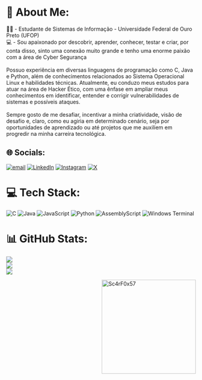 # 💫 About Me:
👨‍💻 - Estudante de Sistemas de Informação - Universidade Federal de Ouro Preto (UFOP)<br>💻 - Sou apaixonado por descobrir, aprender, conhecer, testar e criar, por conta disso, sinto uma conexão muito grande e tenho uma enorme paixão com a área de Cyber Segurança<br><br>Possuo experiência em diversas linguagens de programação como C, Java e Python, além de conhecimentos relacionados ao Sistema Operacional Linux e habilidades técnicas. Atualmente, eu conduzo meus estudos para atuar na área de Hacker Ético, com uma ênfase em ampliar meus conhecimentos em identificar, entender e corrigir vulnerabilidades de sistemas e possíveis ataques.<br><br>Sempre gosto de me desafiar, incentivar a minha criatividade, visão de desafio e, claro, como eu agiria em determinado cenário, seja por oportunidades de aprendizado ou até projetos que me auxiliem em progredir na minha carreira tecnológica.


## 🌐 Socials:
[![email](https://img.shields.io/badge/Email-D14836?logo=gmail&logoColor=white)](mailto:davi.abner57@gmail.com) [![LinkedIn](https://img.shields.io/badge/LinkedIn-%230077B5.svg?logo=linkedin&logoColor=white)](https://linkedin.com/in/daviabner57) [![Instagram](https://img.shields.io/badge/Instagram-%23E4405F.svg?logo=Instagram&logoColor=white)](https://instagram.com/davizim_abner)  [![X](https://img.shields.io/badge/X-black.svg?logo=X&logoColor=white)](https://x.com/davisonzinho)

# 💻 Tech Stack:
![C](https://img.shields.io/badge/c-%2300599C.svg?style=for-the-badge&logo=c&logoColor=white) ![Java](https://img.shields.io/badge/java-%23ED8B00.svg?style=for-the-badge&logo=openjdk&logoColor=white) ![JavaScript](https://img.shields.io/badge/javascript-%23323330.svg?style=for-the-badge&logo=javascript&logoColor=%23F7DF1E) ![Python](https://img.shields.io/badge/python-3670A0?style=for-the-badge&logo=python&logoColor=ffdd54) ![AssemblyScript](https://img.shields.io/badge/assembly%20script-%23000000.svg?style=for-the-badge&logo=assemblyscript&logoColor=white) ![Windows Terminal](https://img.shields.io/badge/Windows%20Terminal-%234D4D4D.svg?style=for-the-badge&logo=windows-terminal&logoColor=white)
# 📊 GitHub Stats:
![](https://github-readme-stats.vercel.app/api?username=Davizitos57&theme=transparent&hide_border=true&include_all_commits=true&count_private=false)<br/>
![](https://nirzak-streak-stats.vercel.app/?user=Davizitos57&theme=transparent&hide_border=true)<br/>
![](https://github-readme-stats.vercel.app/api/top-langs/?username=Davizitos57&theme=transparent&hide_border=true&include_all_commits=true&count_private=false&layout=compact)

<div> 
  <img align="right" alt="Sc4rF0x57" width = "250" src = "https://github.com/user-attachments/assets/e6afd66c-3700-4044-bad0-121cec553638">
</div>
